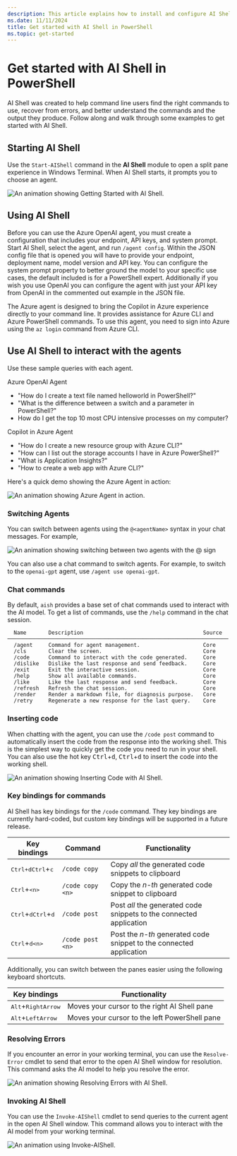 ```yaml
---
description: This article explains how to install and configure AI Shell, and get started chatting with an AI assistant in PowerShell.
ms.date: 11/11/2024
title: Get started with AI Shell in PowerShell
ms.topic: get-started
---
```

# Get started with AI Shell in PowerShell

AI Shell was created to help command line users find the right commands to use, recover from errors,
and better understand the commands and the output they produce. Follow along and walk through some
examples to get started with AI Shell.

## Starting AI Shell

Use the `Start-AIShell` command in the **AI Shell** module to open a split pane experience in Windows
Terminal. When AI Shell starts, it prompts you to choose an agent.

![An animation showing Getting Started with AI Shell.][05]

## Using AI Shell

Before you can use the Azure OpenAI agent, you must create a configuration that includes your
endpoint, API keys, and system prompt. Start AI Shell, select the agent, and run `/agent config`.
Within the JSON config file that is opened you will have to provide your endpoint, deployment name,
model version and API key. You can configure the system prompt property to better ground the model
to your specific use cases, the default included is for a PowerShell expert. Additionally if you
wish you use OpenAI you can configure the agent with just your API key from OpenAI in the commented
out example in the JSON file.

The Azure agent is designed to bring the Copilot in Azure experience directly to your command line.
It provides assistance for Azure CLI and Azure PowerShell commands. To use this agent, you need to
sign into Azure using the `az login` command from Azure CLI.

## Use AI Shell to interact with the agents

Use these sample queries with each agent.

Azure OpenAI Agent

- "How do I create a text file named helloworld in PowerShell?"
- "What is the difference between a switch and a parameter in PowerShell?"
- How do I get the top 10 most CPU intensive processes on my computer?

Copilot in Azure Agent

- "How do I create a new resource group with Azure CLI?"
- "How can I list out the storage accounts I have in Azure PowerShell?"
- "What is Application Insights?"
- "How to create a web app with Azure CLI?"

Here's a quick demo showing the Azure Agent in action:

![An animation showing Azure Agent in action.][01]

### Switching Agents

You can switch between agents using the `@<agentName>` syntax in your chat messages. For example,

![An animation showing switching between two agents with the @ sign][06]

You can also use a chat command to switch agents. For example, to switch to the `openai-gpt` agent,
use `/agent use openai-gpt`.

### Chat commands

By default, `aish` provides a base set of chat commands used to interact with the AI model. To get a
list of commands, use the `/help` command in the chat session.

```
  Name       Description                                      Source
──────────────────────────────────────────────────────────────────────
  /agent     Command for agent management.                    Core
  /cls       Clear the screen.                                Core
  /code      Command to interact with the code generated.     Core
  /dislike   Dislike the last response and send feedback.     Core
  /exit      Exit the interactive session.                    Core
  /help      Show all available commands.                     Core
  /like      Like the last response and send feedback.        Core
  /refresh   Refresh the chat session.                        Core
  /render    Render a markdown file, for diagnosis purpose.   Core
  /retry     Regenerate a new response for the last query.    Core
```

### Inserting code

When chatting with the agent, you can use the `/code post` command to automatically insert
the code from the response into the working shell. This is the simplest way to quickly get the code
you need to run in your shell. You can also use the hot key <kbd>Ctrl</kbd>+<kbd>d</kbd>,
<kbd>Ctrl</kbd>+<kbd>d</kbd> to insert the code into the working shell.

![An animation showing Inserting Code with AI Shell.][02]

### Key bindings for commands

AI Shell has key bindings for the `/code` command. They key bindings are currently hard-coded, but
custom key bindings will be supported in a future release.

|                       Key bindings                       |     Command      |                            Functionality                            |
| -------------------------------------------------------- | ---------------- | ------------------------------------------------------------------- |
| <kbd>Ctrl+d</kbd><kbd>Ctrl</kbd>+<kbd>c</kbd>            | `/code copy`     | Copy _all_ the generated code snippets to clipboard                 |
| <kbd>Ctrl</kbd>+<kbd>\<n\></kbd>                         | `/code copy <n>` | Copy the _n-th_ generated code snippet to clipboard                 |
| <kbd>Ctrl</kbd>+<kbd>d</kbd><kbd>Ctrl</kbd>+<kbd>d</kbd> | `/code post`     | Post _all_ the generated code snippets to the connected application |
| <kbd>Ctrl</kbd>+<kbd>d</kbd><kbd>\<n\></kbd>             | `/code post <n>` | Post the _n-th_ generated code snippet to the connected application |

Additionally, you can switch between the panes easier using the following keyboard shortcuts.

|             Key bindings             |                 Functionality                 |
| ------------------------------------ | --------------------------------------------- |
| <kbd>Alt</kbd>+<kbd>RightArrow</kbd> | Moves your cursor to the right AI Shell pane  |
| <kbd>Alt</kbd>+<kbd>LeftArrow</kbd>  | Moves your cursor to the left PowerShell pane |

### Resolving Errors

If you encounter an error in your working terminal, you can use the `Resolve-Error` cmdlet to send
that error to the open AI Shell window for resolution. This command asks the AI model to help you
resolve the error.

![An animation showing Resolving Errors with AI Shell.][04]

### Invoking AI Shell

You can use the `Invoke-AIShell` cmdlet to send queries to the current agent in the open AI Shell window.
This command allows you to interact with the AI model from your working terminal.

![An animation using Invoke-AIShell.][03]

<!-- link references -->
[01]: media/aishell-powershell/azure-agent.gif
[02]: media/aishell-powershell/insert-code.gif
[03]: media/aishell-powershell/invoke-aishell.gif
[04]: media/aishell-powershell/resolve-error.gif
[05]: media/aishell-powershell/start-aishell.gif
[06]: media/aishell-powershell/switch-agents.gif
